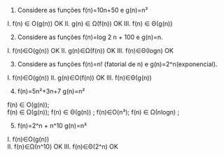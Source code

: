 1. Considere as funções f(n)=10n+50 e g(n)=n²
 
I. f(n) ∈ O(g(n))  OK
II. g(n) ∈ Ω(f(n))   OK
III. f(n) ∈ Θ(g(n))    

2. Considere as funções f(n)=log 2 n + 100 e g(n)=n.

I. f(n)∈O(g(n)) OK
II. g(n)∈Ω(f(n))  OK
III. f(n)∈Θ(logn) OK

3. Considere as funções f(n)=n! (fatorial de n) e g(n)=2^n(exponencial).

I. f(n)∈O(g(n)) 
II. g(n)∈O(f(n)) OK
III. f(n)∈Θ(g(n))

4.  f(n)=5n²+3n+7       g(n)=n²

f(n) ∈ O(g(n));   
f(n) ∈ Ω(g(n));
f(n) ∈ Θ(g(n)) ;
f(n)∈O(n³);
f(n) ∈ Ω(nlogn) ;





5. f(n)=2^n + n^10  g(n)=n²

I. f(n)∈O(g(n))   
II. f(n)∈Ω(n^10)   OK
III. f(n)∈Θ(2^n)   OK



